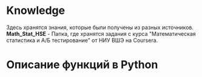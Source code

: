 # Knowledge
Здесь хранятся знания, которые были получены из разных источников.<br/>
**Math_Stat_HSE** - Папка, где хранятся задания с курса "Математическая статистика и А/Б тестирование" от НИУ ВШЭ на Coursera.








<h1>Описание функций в Python<h1>

